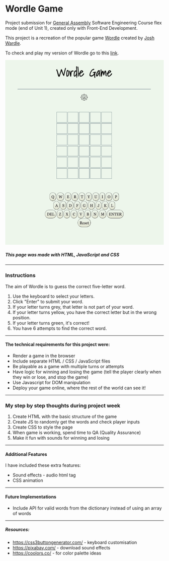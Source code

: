 # **Wordle Game**
Project submission for [General Assembly](https://generalassemb.ly) Software Engineering Course flex mode (end of Unit 1), created only with Front-End Development. 

This project is a recreation of the popular game [Wordle](https://www.nytimes.com/games/wordle/index.html) created by [Josh Wardle](https://en.wikipedia.org/wiki/Wordle). 

To check and play my version of Wordle go to this [link](https://renatakuroda.github.io/wordle-project/).

![Game Page](./images/gamepage.png "my wordle game page")

##### This page was made with HTML, JavaScript and CSS
--- 

### **Instructions**

The aim of Wordle is to guess the correct five-letter word.
1. Use the keyboard to select your letters.
2. Click "Enter" to submit your word.
3. If your letter turns grey, that letter is not part of your word.
4. If your letter turns yellow, you have the correct letter but in the wrong position.
5. If your letter turns green, it's correct!
6. You have 6 attempts to find the correct word.

---
#### **The technical requirements for this project were:**

- Render a game in the browser
- Include separate HTML / CSS / JavaScript files
- Be playable as a game with multiple turns or attempts
- Have logic for winning and losing the game (tell the player clearly when they win or lose, and stop the game)
- Use Javascript for DOM manipulation
- Deploy your game online, where the rest of the world can see it!

---
### **My step by step thoughts during project week**
1. Create HTML with the basic structure of the game
2. Create JS to randomly get the words and check player inputs
3. Create CSS to style the page
4. When game is working, spend time to QA (Quality Assurance)
5. Make it fun with sounds for winning and losing

---
#### **Additional Features** 

I have included these extra features:
- Sound effects - audio html tag
- CSS animation

---
#### **Future Implementations**
- Include API for valid words from the dictionary instead of using an array of words
---
##### Resources:

* https://css3buttongenerator.com/ - keyboard customisation
* https://pixabay.com/ - download sound effects
* https://coolors.co/ - for color palette ideas


